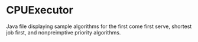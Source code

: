 # CPUExecutor
Java file displaying sample algorithms for the first come first serve, shortest job first, and nonpreimptive priority algorithms.
